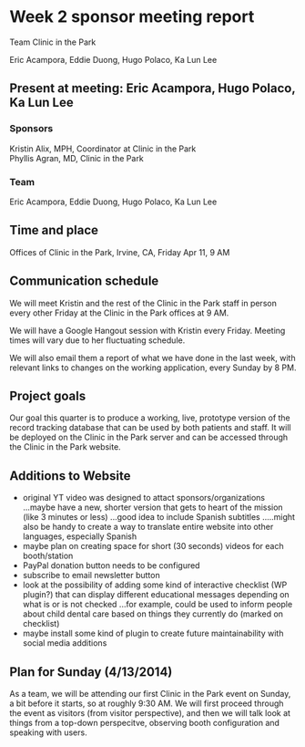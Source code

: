 # Week 2 sponsor meeting report

Team Clinic in the Park

Eric Acampora, Eddie Duong, Hugo Polaco, Ka Lun Lee

## Present at meeting: Eric Acampora, Hugo Polaco, Ka Lun Lee

### Sponsors

Kristin Alix, MPH, Coordinator at Clinic in the Park   
Phyllis Agran, MD, Clinic in the Park

### Team

Eric Acampora, Eddie Duong, Hugo Polaco, Ka Lun Lee

## Time and place

Offices of Clinic in the Park, Irvine, CA, Friday Apr 11, 9 AM

## Communication schedule

We will meet Kristin and the rest of the Clinic in the Park staff in person every other Friday at the Clinic in the Park offices at 9 AM.

We will have a Google Hangout session with Kristin every Friday. Meeting times will vary due to her fluctuating schedule. 

We will also email them a report of what we have done in the last week, with relevant links to changes on the working application, every Sunday by 8 PM.

## Project goals

Our goal this quarter is to produce a working, live, prototype version of the record tracking database that can be used by both patients and staff.  It will be deployed on the Clinic in the Park server and can  be accessed through the Clinic in the Park website.

## Additions to Website

- original YT video was designed to attact sponsors/organizations
...maybe have a new, shorter version that gets to heart of the mission (like 3 minutes or less)
...good idea to include Spanish subtitles
.....might also be handy to create a way to translate entire website into other languages, especially Spanish
- maybe plan on creating space for short (30 seconds) videos for each booth/station
- PayPal donation button needs to be configured
- subscribe to email newsletter button
- look at the possibility of adding some kind of interactive checklist (WP plugin?) that can display different educational messages depending on what is or is not checked
...for example, could be used to inform people about child dental care based on things they currently do (marked on checklist)
- maybe install some kind of plugin to create future maintainability with social media additions

## Plan for Sunday (4/13/2014)

As a team, we will be attending our first Clinic in the Park event on Sunday, a bit before it starts, so at roughly 9:30 AM. We will first proceed through the event as visitors (from visitor perspective), and then we will talk look at things from a top-down perspecitve, observing booth configuration and speaking with users.
